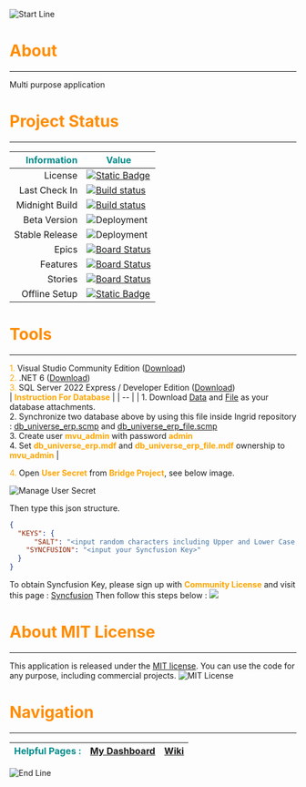 ![Start Line](https://res.cloudinary.com/cagakmelon/image/upload/v1686057819/apps/ingrid-assets/readme.md/readme.md.png)

#   <span style="color:darkorange">**About**</span>
----
Multi purpose application

#   <span style="color:darkorange">**Project Status**</span>
---
| <span style="color:darkcyan">Information</span> | <span style="color:darkcyan">Value</span> |
|--:|--|
|License| [![Static Badge](https://img.shields.io/badge/License-MIT-blue)](https://opensource.org/license/mit/) |
|Last Check In| [![Build status](https://cagakmelon.visualstudio.com/Ingrid/_apis/build/status/www.iupdt.my.id/scheduled/CI-Build)](https://cagakmelon.visualstudio.com/Ingrid/_build/latest?definitionId=8) |
|Midnight Build| [![Build status](https://cagakmelon.visualstudio.com/Ingrid/_apis/build/status/www.iupdt.my.id/scheduled/Midnight-Build-Beta)](https://cagakmelon.visualstudio.com/Ingrid/_build/latest?definitionId=1) |
|Beta Version| ![Deployment](https://cagakmelon.vsrm.visualstudio.com/_apis/public/Release/badge/b18fd3bc-9ceb-49c2-a02c-ceaf5dd627ef/1/2) |
|Stable Release| ![Deployment](https://cagakmelon.vsrm.visualstudio.com/_apis/public/Release/badge/b18fd3bc-9ceb-49c2-a02c-ceaf5dd627ef/2/3) |
|Epics| [![Board Status](https://cagakmelon.visualstudio.com/b18fd3bc-9ceb-49c2-a02c-ceaf5dd627ef/d8d5eb94-3f20-4331-b741-a71cad549752/_apis/work/boardbadge/618e4563-8610-4e05-baa7-5e30f40ea320?columnOptions=1)](https://cagakmelon.visualstudio.com/b18fd3bc-9ceb-49c2-a02c-ceaf5dd627ef/_boards/board/t/d8d5eb94-3f20-4331-b741-a71cad549752/Epics/) |
|Features| [![Board Status](https://cagakmelon.visualstudio.com/b18fd3bc-9ceb-49c2-a02c-ceaf5dd627ef/d8d5eb94-3f20-4331-b741-a71cad549752/_apis/work/boardbadge/e555542b-4c40-4b49-839c-9f4f3facb8ff?columnOptions=1)](https://cagakmelon.visualstudio.com/b18fd3bc-9ceb-49c2-a02c-ceaf5dd627ef/_boards/board/t/d8d5eb94-3f20-4331-b741-a71cad549752/Features/) |
|Stories| [![Board Status](https://cagakmelon.visualstudio.com/b18fd3bc-9ceb-49c2-a02c-ceaf5dd627ef/d8d5eb94-3f20-4331-b741-a71cad549752/_apis/work/boardbadge/531d42ad-5741-4fbf-b551-86a086c98e7f?columnOptions=1)](https://cagakmelon.visualstudio.com/b18fd3bc-9ceb-49c2-a02c-ceaf5dd627ef/_boards/board/t/d8d5eb94-3f20-4331-b741-a71cad549752/Stories/) |
|Offline Setup| [![Static Badge](https://img.shields.io/badge/Download-Installer-gold)](https://www.iupdt.my.id/Ingrid.zip) |

#   <span style="color:darkorange">**Tools**</span>
----
<span style="color:orange">1.</span>	Visual Studio Community Edition ([Download](https://visualstudio.microsoft.com/downloads/)) <br/>
<span style="color:orange">2.</span>	.NET 6 ([Download](https://dotnet.microsoft.com/en-us/download/dotnet/6.0))<br/>
<span style="color:orange">3.</span>  SQL Server 2022 Express / Developer Edition ([Download](https://www.microsoft.com/en-us/sql-server/sql-server-downloads))<br/>
| <span style="color:orange">**Instruction For Database**</span> |
| -- |
| 1. Download [Data](https://cagakmelon.visualstudio.com/Ingrid/_versionControl?version=T&path=%24/Ingrid/Database/SQL%20Server/DatabaseSchema_Data/File/db_universe_erp.mdf) and [File](https://cagakmelon.visualstudio.com/b18fd3bc-9ceb-49c2-a02c-ceaf5dd627ef/_apis/tfvc/items?path=%24/Ingrid/Database/SQL%20Server/DatabaseSchema_File/File/db_universe_erp_file.mdf&versionDescriptor%5BversionOptions%5D=0&versionDescriptor%5BversionType%5D=5&versionDescriptor%5Bversion%5D=&%24format=octetStream&api-version=5.0&download=true) as your database attachments. <br/>2. Synchronize two database above by using this file inside Ingrid repository : [db_universe_erp.scmp](https://cagakmelon.visualstudio.com/Ingrid/_versionControl?path=%24/Ingrid/Database/SQL%20Server/DatabaseSchema_Data/db_universe_erp.scmp) and [db_universe_erp_file.scmp](https://cagakmelon.visualstudio.com/Ingrid/_versionControl?path=%24/Ingrid/Database/SQL%20Server/DatabaseSchema_File/db_universe_erp_file.scmp) <br/>3. Create user <span style="color:orange">**mvu_admin**</span> with password <span style="color:orange">**admin**</span> <br/>4. Set <span style="color:orange">**db_universe_erp.mdf**</span> and <span style="color:orange">**db_universe_erp_file.mdf**</span> ownership to <span style="color:orange">**mvu_admin**</span> |

<span style="color:orange">4.</span> Open <span style="color:orange">**User Secret**</span> from <span style="color:orange">**Bridge Project**</span>, see below image.

![Manage User Secret](https://res.cloudinary.com/cagakmelon/image/upload/v1696932706/apps/ingrid-assets/readme.md/manage_user_secret.png)


Then type this json structure.
``` json
{
  "KEYS": {
	  "SALT": "<input random characters including Upper and Lower Case, Symbols and Space>",
    "SYNCFUSION": "<input your Syncfusion Key>"
  }
}
```

To obtain Syncfusion Key, please sign up with <span style="color:orange">**Community License**</span> and visit this page : [Syncfusion](https://www.syncfusion.com/account/downloads)
Then follow this steps below :
![](https://res.cloudinary.com/cagakmelon/image/upload/v1696932718/apps/ingrid-assets/readme.md/get_license_key.png)

#   <span style="color:darkorange">**About MIT License**</span>
----
This application is released under the [MIT license]($/Ingrid/LICENSE). You can use the code for any purpose, including commercial projects.
![MIT License](https://res.cloudinary.com/cagakmelon/image/upload/v1697064703/apps/ingrid-assets/readme.md/license.png)

#   <span style="color:darkorange">**Navigation**</span>
----
| <span style="color:darkcyan">Helpful Pages :</span> | [My Dashboard](https://cagakmelon.visualstudio.com/Ingrid/_dashboards/dashboard/0985ae4c-795d-4346-a81d-dcb33669aa7d) | [Wiki](https://cagakmelon.visualstudio.com/Ingrid/_wiki/wikis/Ingrid.wiki/1/Ingrid-WIKI) |
| -- | -- | -- |

![End Line](https://res.cloudinary.com/cagakmelon/image/upload/v1686057819/apps/ingrid-assets/readme.md/readme.md.png)
